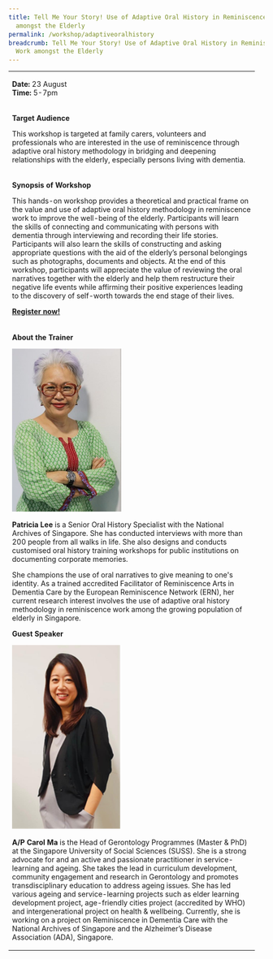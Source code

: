 ```yaml
---
title: Tell Me Your Story! Use of Adaptive Oral History in Reminiscence Work
  amongst the Elderly
permalink: /workshop/adaptiveoralhistory
breadcrumb: Tell Me Your Story! Use of Adaptive Oral History in Reminiscence
  Work amongst the Elderly
---
```

<table>
<tbody>
<tr>
<td width="471">
<p><strong>Date: </strong>23 August
	<br><strong>Time: </strong>5-7pm 
	</td>
	</tr>

<tr>
<td width="471">
<p><strong>Target Audience</strong></p>
<p>This workshop is targeted at family carers, volunteers and professionals who are interested in the use of reminiscence through adaptive oral history methodology in bridging and deepening relationships with the elderly, especially persons living with dementia. </p>
</td>
</tr>
<tr>
<td width="471">
<p><strong>Synopsis of Workshop</strong></p>
<p>This hands-on workshop provides a theoretical and practical frame on the value and use of adaptive oral history methodology in reminiscence work to improve the well-being of the elderly. Participants will learn the skills of connecting and communicating with persons with dementia through interviewing and recording their life stories. Participants will also learn the skills of constructing and asking appropriate questions with the aid of the elderly’s personal belongings such as photographs, documents and objects. At the end of this workshop, participants will appreciate the value of reviewing the oral narratives together with the elderly and help them restructure their negative life events while affirming their positive experiences leading to the discovery of self-worth towards the end stage of their lives.  </p>
<p></p>
<p><strong><a href="https://www.nlb.gov.sg/golibrary2/e/ioha2020workshop1">Register now!</a></strong></p>
</td>
</tr>
<tr>
<td width="471">
<p><strong>About the Trainer</strong></p>
<img src="/images/patricialee.png" alt="Patricia Lee" style="width:215px;" /> 
<p><strong>Patricia Lee</strong> is a Senior Oral History Specialist with the National Archives of Singapore. She has conducted interviews with more than 200 people from all walks in life.  She also designs and conducts customised oral history training workshops for public institutions on documenting corporate memories. </p>
	
<p>She champions the use of oral narratives to give meaning to one's identity.  As a trained accredited Facilitator of Reminiscence Arts in Dementia Care by the European Reminiscence Network (ERN), her current research interest involves the use of adaptive oral history methodology in reminiscence work among the growing population of elderly in Singapore.  </p>

<b>Guest Speaker</b>

<img src="/images/CarolMa.png" alt="CarolMa" style="width:215px;" /> 
	
<strong>A/P Carol Ma </strong> is the Head of Gerontology Programmes (Master & PhD) at the Singapore University of Social Sciences (SUSS). She is a strong advocate for and an active and passionate practitioner in service-learning and ageing. She takes the lead in curriculum development, community engagement and research in Gerontology and promotes transdisciplinary education to address ageing issues.  She has led various ageing and service-learning projects such as elder learning development project, age-friendly cities project (accredited by WHO) and intergenerational project on health & wellbeing. Currently, she is working on a project on Reminiscence in Dementia Care with the National Archives of Singapore and the Alzheimer’s Disease Association (ADA), Singapore.
	
</td>
</tr>
</tbody>
</table>